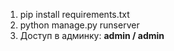 1. pip install requirements.txt
1. python manage.py runserver
1. Доступ в админку: **admin / admin**